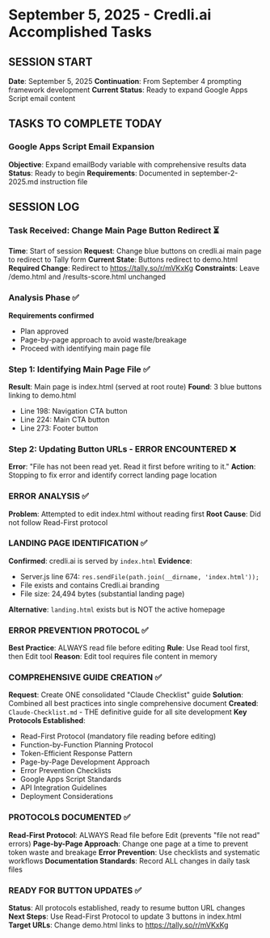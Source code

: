 # September 5, 2025 - Credli.ai Accomplished Tasks

## SESSION START
**Date**: September 5, 2025
**Continuation**: From September 4 prompting framework development
**Current Status**: Ready to expand Google Apps Script email content

## TASKS TO COMPLETE TODAY

### Google Apps Script Email Expansion
**Objective**: Expand emailBody variable with comprehensive results data
**Status**: Ready to begin
**Requirements**: Documented in september-2-2025.md instruction file

## SESSION LOG

### Task Received: Change Main Page Button Redirect ⏳
**Time**: Start of session
**Request**: Change blue buttons on credli.ai main page to redirect to Tally form
**Current State**: Buttons redirect to demo.html
**Required Change**: Redirect to https://tally.so/r/mVKxKg
**Constraints**: Leave /demo.html and /results-score.html unchanged

### Analysis Phase ✅
**Requirements confirmed**
- Plan approved
- Page-by-page approach to avoid waste/breakage
- Proceed with identifying main page file

### Step 1: Identifying Main Page File ✅
**Result**: Main page is index.html (served at root route)
**Found**: 3 blue buttons linking to demo.html
- Line 198: Navigation CTA button
- Line 224: Main CTA button  
- Line 273: Footer button

### Step 2: Updating Button URLs - ERROR ENCOUNTERED ❌
**Error**: "File has not been read yet. Read it first before writing to it."
**Action**: Stopping to fix error and identify correct landing page location

### ERROR ANALYSIS ✅
**Problem**: Attempted to edit index.html without reading first
**Root Cause**: Did not follow Read-First protocol

### LANDING PAGE IDENTIFICATION ✅
**Confirmed**: credli.ai is served by `index.html` 
**Evidence**:
- Server.js line 674: `res.sendFile(path.join(__dirname, 'index.html'));`
- File exists and contains Credli.ai branding
- File size: 24,494 bytes (substantial landing page)

**Alternative**: `landing.html` exists but is NOT the active homepage

### ERROR PREVENTION PROTOCOL ✅
**Best Practice**: ALWAYS read file before editing
**Rule**: Use Read tool first, then Edit tool
**Reason**: Edit tool requires file content in memory

### COMPREHENSIVE GUIDE CREATION ✅
**Request**: Create ONE consolidated "Claude Checklist" guide
**Solution**: Combined all best practices into single comprehensive document
**Created**: `Claude-Checklist.md` - THE definitive guide for all site development
**Key Protocols Established**:
- Read-First Protocol (mandatory file reading before editing)
- Function-by-Function Planning Protocol
- Token-Efficient Response Pattern
- Page-by-Page Development Approach
- Error Prevention Checklists
- Google Apps Script Standards
- API Integration Guidelines
- Deployment Considerations

### PROTOCOLS DOCUMENTED ✅
**Read-First Protocol**: ALWAYS Read file before Edit (prevents "file not read" errors)
**Page-by-Page Approach**: Change one page at a time to prevent token waste and breakage
**Error Prevention**: Use checklists and systematic workflows
**Documentation Standards**: Record ALL changes in daily task files

### READY FOR BUTTON UPDATES ✅
**Status**: All protocols established, ready to resume button URL changes
**Next Steps**: Use Read-First Protocol to update 3 buttons in index.html
**Target URLs**: Change demo.html links to https://tally.so/r/mVKxKg
